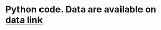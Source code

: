 # Python code. Data are available on [data link](https://www.tortoisemedia.com/intelligence/global-ai/#rankings)
